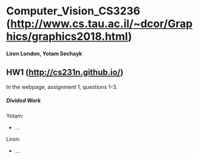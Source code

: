 # Computer_Vision_CS3236 (http://www.cs.tau.ac.il/~dcor/Graphics/graphics2018.html)
#### Liron London, Yotam Sechayk

## HW1 (http://cs231n.github.io/)
In the webpage, assignment 1, questions 1-3.
##### Divided Work
Yotam:
* ...

Liron:
* ...
